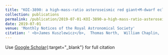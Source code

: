 ```yaml
---
title: "KOI-3890: a high-mass-ratio asteroseismic red giant+M-dwarf eclipsing binary undergoing heartbeat tidal interactions"
collection: publications
permalink: /publication/2019-07-01-KOI-3890-a-high-mass-ratio-asteroseismic-red-giantM-dwarf-eclipsing-binary-undergoing-heartbeat-tidal-interactions
date: 2019-07-01
venue: 'Monthly Notices of the Royal Astronomical Society'
citation: ' <b>James Kuszlewicz</b>,  Thomas North,  William Chaplin,  Allyson Bieryla,  David Latham,  Andrea Miglio,  Keaton Bell,  Guy Davies,  Saskia Hekker,  Tiago Campante,  Sebastien Deheuvels,  Mikkel Lund, &quot;KOI-3890: a high-mass-ratio asteroseismic red giant+M-dwarf eclipsing binary undergoing heartbeat tidal interactions.&quot; Monthly Notices of the Royal Astronomical Society, 2019.'
---
```

Use [Google Scholar](https://scholar.google.com/scholar?q=KOI+3890:+a+high+mass+ratio+asteroseismic+red+giant+M+dwarf+eclipsing+binary+undergoing+heartbeat+tidal+interactions){:target="_blank"} for full citation